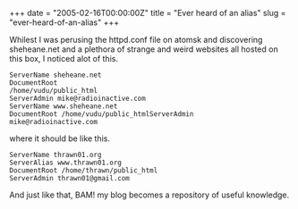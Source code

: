 +++
date = "2005-02-16T00:00:00Z"
title = "Ever heard of an alias"
slug = "ever-heard-of-an-alias"
+++

Whilest I was perusing the httpd.conf file on atomsk and discovering
sheheane.net and a plethora of strange and weird websites all hosted on this
box, I noticed alot of this.
```
ServerName sheheane.net
DocumentRoot
/home/vudu/public_html
ServerAdmin mike@radioinactive.com
ServerName www.sheheane.net
DocumentRoot /home/vudu/public_htmlServerAdmin
mike@radioinactive.com
```
where it should be like this.
```
ServerName thrawn01.org
ServerAlias www.thrawn01.org
DocumentRoot /home/thrawn/public_html
ServerAdmin thrawn01@gmail.com
```
And just like that, BAM!
my blog becomes a repository of useful knowledge.

